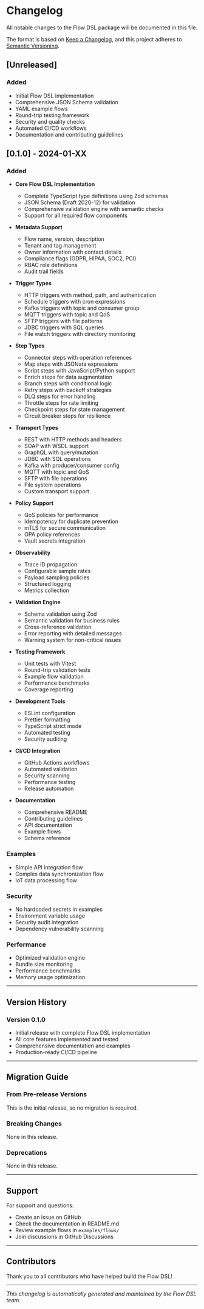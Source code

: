 # Changelog

All notable changes to the Flow DSL package will be documented in this file.

The format is based on [Keep a Changelog](https://keepachangelog.com/en/1.0.0/),
and this project adheres to [Semantic Versioning](https://semver.org/spec/v2.0.0.html).

## [Unreleased]

### Added
- Initial Flow DSL implementation
- Comprehensive JSON Schema validation
- YAML example flows
- Round-trip testing framework
- Security and quality checks
- Automated CI/CD workflows
- Documentation and contributing guidelines

## [0.1.0] - 2024-01-XX

### Added
- **Core Flow DSL Implementation**
  - Complete TypeScript type definitions using Zod schemas
  - JSON Schema (Draft 2020-12) for validation
  - Comprehensive validation engine with semantic checks
  - Support for all required flow components

- **Metadata Support**
  - Flow name, version, description
  - Tenant and tag management
  - Owner information with contact details
  - Compliance flags (GDPR, HIPAA, SOC2, PCI)
  - RBAC role definitions
  - Audit trail fields

- **Trigger Types**
  - HTTP triggers with method, path, and authentication
  - Schedule triggers with cron expressions
  - Kafka triggers with topic and consumer group
  - MQTT triggers with topic and QoS
  - SFTP triggers with file patterns
  - JDBC triggers with SQL queries
  - File watch triggers with directory monitoring

- **Step Types**
  - Connector steps with operation references
  - Map steps with JSONata expressions
  - Script steps with JavaScript/Python support
  - Enrich steps for data augmentation
  - Branch steps with conditional logic
  - Retry steps with backoff strategies
  - DLQ steps for error handling
  - Throttle steps for rate limiting
  - Checkpoint steps for state management
  - Circuit breaker steps for resilience

- **Transport Types**
  - REST with HTTP methods and headers
  - SOAP with WSDL support
  - GraphQL with query/mutation
  - JDBC with SQL operations
  - Kafka with producer/consumer config
  - MQTT with topic and QoS
  - SFTP with file operations
  - File system operations
  - Custom transport support

- **Policy Support**
  - QoS policies for performance
  - Idempotency for duplicate prevention
  - mTLS for secure communication
  - OPA policy references
  - Vault secrets integration

- **Observability**
  - Trace ID propagation
  - Configurable sample rates
  - Payload sampling policies
  - Structured logging
  - Metrics collection

- **Validation Engine**
  - Schema validation using Zod
  - Semantic validation for business rules
  - Cross-reference validation
  - Error reporting with detailed messages
  - Warning system for non-critical issues

- **Testing Framework**
  - Unit tests with Vitest
  - Round-trip validation tests
  - Example flow validation
  - Performance benchmarks
  - Coverage reporting

- **Development Tools**
  - ESLint configuration
  - Prettier formatting
  - TypeScript strict mode
  - Automated testing
  - Security auditing

- **CI/CD Integration**
  - GitHub Actions workflows
  - Automated validation
  - Security scanning
  - Performance testing
  - Release automation

- **Documentation**
  - Comprehensive README
  - Contributing guidelines
  - API documentation
  - Example flows
  - Schema reference

### Examples
- Simple API integration flow
- Complex data synchronization flow
- IoT data processing flow

### Security
- No hardcoded secrets in examples
- Environment variable usage
- Security audit integration
- Dependency vulnerability scanning

### Performance
- Optimized validation engine
- Bundle size monitoring
- Performance benchmarks
- Memory usage optimization

---

## Version History

### Version 0.1.0
- Initial release with complete Flow DSL implementation
- All core features implemented and tested
- Comprehensive documentation and examples
- Production-ready CI/CD pipeline

---

## Migration Guide

### From Pre-release Versions
This is the initial release, so no migration is required.

### Breaking Changes
None in this release.

### Deprecations
None in this release.

---

## Support

For support and questions:
- Create an issue on GitHub
- Check the documentation in README.md
- Review example flows in `examples/flows/`
- Join discussions in GitHub Discussions

---

## Contributors

Thank you to all contributors who have helped build the Flow DSL!

---

*This changelog is automatically generated and maintained by the Flow DSL team.*
